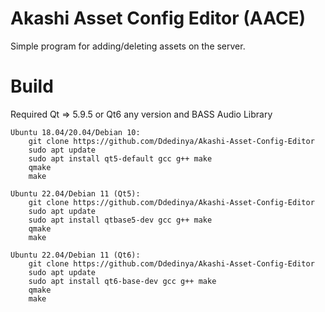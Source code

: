 # Akashi Asset Config Editor (AACE)

Simple program for adding/deleting assets on the server.

# Build

Required Qt => 5.9.5 or Qt6 any version and BASS Audio Library

```
Ubuntu 18.04/20.04/Debian 10:
    git clone https://github.com/Ddedinya/Akashi-Asset-Config-Editor
    sudo apt update
    sudo apt install qt5-default gcc g++ make
    qmake
    make

Ubuntu 22.04/Debian 11 (Qt5):
    git clone https://github.com/Ddedinya/Akashi-Asset-Config-Editor
    sudo apt update
    sudo apt install qtbase5-dev gcc g++ make
    qmake
    make

Ubuntu 22.04/Debian 11 (Qt6):
    git clone https://github.com/Ddedinya/Akashi-Asset-Config-Editor
    sudo apt update
    sudo apt install qt6-base-dev gcc g++ make
    qmake
    make
```
